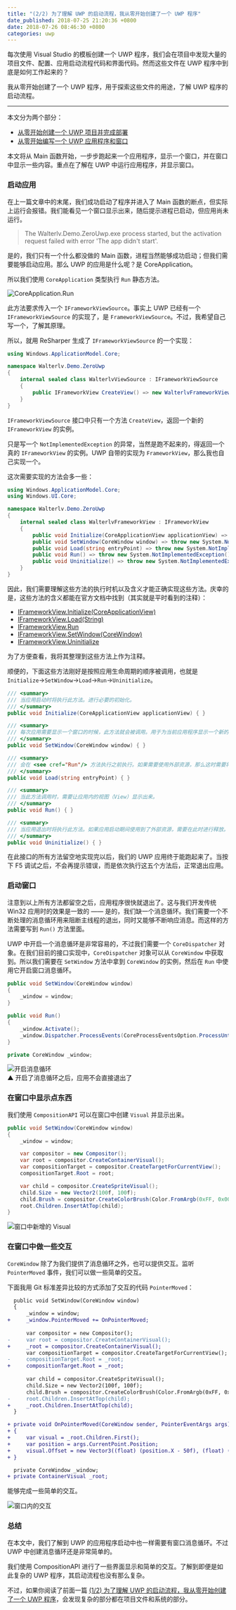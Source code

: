 ```yaml
---
title: "(2/2) 为了理解 UWP 的启动流程，我从零开始创建了一个 UWP 程序"
date_published: 2018-07-25 21:20:36 +0800
date: 2018-07-26 08:46:30 +0800
categories: uwp
---
```


每次使用 Visual Studio 的模板创建一个 UWP 程序，我们会在项目中发现大量的项目文件、配置、应用启动流程代码和界面代码。然而这些文件在 UWP 程序中到底是如何工作起来的？

我从零开始创建了一个 UWP 程序，用于探索这些文件的用途，了解 UWP 程序的启动流程。

---

本文分为两个部分：

- [从零开始创建一个 UWP 项目并完成部署](/post/create-uwp-app-from-zero-0.html)
- [从零开始编写一个 UWP 应用程序和窗口](/post/create-uwp-app-from-zero-1.html)

本文将从 Main 函数开始，一步步跑起来一个应用程序，显示一个窗口，并在窗口中显示一些内容。重点在了解在 UWP 中运行应用程序，并显示窗口。

<div id="toc"></div>

### 启动应用

在上一篇文章中的末尾，我们成功启动了程序并进入了 Main 函数的断点，但实际上运行会报错。我们能看见一个窗口显示出来，随后提示进程已启动，但应用尚未运行。

> The Walterlv.Demo.ZeroUwp.exe process started, but the activation request failed with error 'The app didn't start'.

是的，我们只有一个什么都没做的 Main 函数，进程当然能够成功启动；但我们需要能够启动应用。那么 UWP 的应用是什么呢？是 CoreApplication。

所以我们使用 `CoreApplication` 类型执行 `Run` 静态方法。

![CoreApplication.Run](/static/posts/2018-07-25-10-24-17.png)

此方法要求传入一个 `IFrameworkViewSource`。事实上 UWP 已经有一个 `IFrameworkViewSource` 的实现了，是 `FrameworkViewSource`。不过，我希望自己写一个，了解其原理。

所以，就用 ReSharper 生成了 `IFrameworkViewSource` 的一个实现：

```csharp
using Windows.ApplicationModel.Core;

namespace Walterlv.Demo.ZeroUwp
{
    internal sealed class WalterlvViewSource : IFrameworkViewSource
    {
        public IFrameworkView CreateView() => new WalterlvFrameworkView();
    }
}
```

`IFrameworkViewSource` 接口中只有一个方法 `CreateView`，返回一个新的 `IFrameworkView` 的实例。

只是写一个 `NotImplementedException` 的异常，当然是跑不起来的，得返回一个真的 `IFrameworkView` 的实例。UWP 自带的实现为 `FrameworkView`，那么我也自己实现一个。

这次需要实现的方法会多一些：

```csharp
using Windows.ApplicationModel.Core;
using Windows.UI.Core;

namespace Walterlv.Demo.ZeroUwp
{
    internal sealed class WalterlvFrameworkView : IFrameworkView
    {
        public void Initialize(CoreApplicationView applicationView) => throw new System.NotImplementedException();
        public void SetWindow(CoreWindow window) => throw new System.NotImplementedException();
        public void Load(string entryPoint) => throw new System.NotImplementedException();
        public void Run() => throw new System.NotImplementedException();
        public void Uninitialize() => throw new System.NotImplementedException();
    }
}
```

因此，我们需要理解这些方法的执行时机以及含义才能正确实现这些方法。庆幸的是，这些方法的含义都能在官方文档中找到（其实就是平时看到的注释）：

- [IFrameworkView.Initialize(CoreApplicationView)](https://docs.microsoft.com/en-us/uwp/api/windows.applicationmodel.core.iframeworkview.initialize)
- [IFrameworkView.Load(String)](https://docs.microsoft.com/en-us/uwp/api/windows.applicationmodel.core.iframeworkview.load)
- [IFrameworkView.Run](https://docs.microsoft.com/en-us/uwp/api/windows.applicationmodel.core.iframeworkview.run)
- [IFrameworkView.SetWindow(CoreWindow)](https://docs.microsoft.com/en-us/uwp/api/windows.applicationmodel.core.iframeworkview.setwindow)
- [IFrameworkView.Uninitialize](https://docs.microsoft.com/en-us/uwp/api/windows.applicationmodel.core.iframeworkview.uninitialize)

为了方便查看，我将其整理到这些方法上作为注释。

顺便的，下面这些方法刚好是按照应用生命周期的顺序被调用，也就是 `Initialize`->`SetWindow`->`Load`->`Run`->`Uninitialize`。

```csharp
/// <summary>
/// 当应用启动时将执行此方法。进行必要的初始化。
/// </summary>
public void Initialize(CoreApplicationView applicationView) { }

/// <summary>
/// 每次应用需要显示一个窗口的时候，此方法就会被调用。用于为当前应用程序显示一个新的窗口视图。
/// </summary>
public void SetWindow(CoreWindow window) { }

/// <summary>
/// 会在 <see cref="Run"/> 方法执行之前执行。如果需要使用外部资源，那么这时需要将其加载或激活。
/// </summary>
public void Load(string entryPoint) { }

/// <summary>
/// 当此方法调用时，需要让应用内的视图（View）显示出来。
/// </summary>
public void Run() { }

/// <summary>
/// 当应用退出时将执行此方法。如果应用启动期间使用到了外部资源，需要在此时进行释放。
/// </summary>
public void Uninitialize() { }
```

在此接口的所有方法留空地实现完以后，我们的 UWP 应用终于能跑起来了。当按下 F5 调试之后，不会再提示错误，而是依次执行这五个方法后，正常退出应用。

### 启动窗口

注意到以上所有方法都留空之后，应用程序很快就退出了。这与我们开发传统 Win32 应用时的效果是一致的 —— 是的，我们缺一个消息循环。我们需要一个不断处理的消息循环用来阻断主线程的退出，同时又能够不断响应消息。而这样的方法需要写到 `Run()` 方法里面。

UWP 中开启一个消息循环是非常容易的，不过我们需要一个 `CoreDispatcher` 对象。在我们目前的接口实现中，`CoreDispatcher` 对象可以从 `CoreWindow` 中获取到。所以我们需要在 `SetWindow` 方法中拿到 `CoreWindow` 的实例，然后在 `Run` 中使用它开启窗口消息循环。

```csharp
public void SetWindow(CoreWindow window)
{
    _window = window;
}

public void Run()
{
    _window.Activate();
    _window.Dispatcher.ProcessEvents(CoreProcessEventsOption.ProcessUntilQuit);
}

private CoreWindow _window;
```

![开启消息循环](/static/posts/2018-07-25-15-19-57.png)  
▲ 开启了消息循环之后，应用不会直接退出了

### 在窗口中显示点东西

我们使用 `CompositionAPI` 可以在窗口中创建 `Visual` 并显示出来。

```csharp
public void SetWindow(CoreWindow window)
{
    _window = window;

    var compositor = new Compositor();
    var root = compositor.CreateContainerVisual();
    var compositionTarget = compositor.CreateTargetForCurrentView();
    compositionTarget.Root = root;

    var child = compositor.CreateSpriteVisual();
    child.Size = new Vector2(100f, 100f);
    child.Brush = compositor.CreateColorBrush(Color.FromArgb(0xFF, 0x00, 0x80, 0xFF));
    root.Children.InsertAtTop(child);
}
```

![窗口中新增的 Visual](/static/posts/2018-07-25-20-44-19.png)

### 在窗口中做一些交互

`CoreWindow` 除了为我们提供了消息循环之外，也可以提供交互。监听 `PointerMoved` 事件，我们可以做一些简单的交互。

下面我用 Git 标准差异比较的方式添加了交互的代码 `PointerMoved`：

```diff
  public void SetWindow(CoreWindow window)
  {
      _window = window;
+     _window.PointerMoved += OnPointerMoved;
  
      var compositor = new Compositor();
-     var root = compositor.CreateContainerVisual();
+     _root = compositor.CreateContainerVisual();
      var compositionTarget = compositor.CreateTargetForCurrentView();
-     compositionTarget.Root = _root;
+     compositionTarget.Root = _root;
  
      var child = compositor.CreateSpriteVisual();
      child.Size = new Vector2(100f, 100f);
      child.Brush = compositor.CreateColorBrush(Color.FromArgb(0xFF, 0x00, 0x80, 0xFF));
-     root.Children.InsertAtTop(child);
+     _root.Children.InsertAtTop(child);
  }

+ private void OnPointerMoved(CoreWindow sender, PointerEventArgs args)
+ {
+     var visual = _root.Children.First();
+     var position = args.CurrentPoint.Position;
+     visual.Offset = new Vector3((float) (position.X - 50f), (float) (position.Y - 50f), 0f);
+ }

  private CoreWindow _window;
+ private ContainerVisual _root;
```

能够完成一些简单的交互。

![窗口内的交互](/static/posts/2018-07-25-interaction.gif)

### 总结

在本文中，我们了解到 UWP 的应用程序启动中也一样需要有窗口消息循环。不过 UWP 中创建消息循环还是非常简单的。

我们使用 CompositionAPI 进行了一些界面显示和简单的交互。了解到即便是如此复杂的 UWP 程序，其启动流程也没有那么复杂。

不过，如果你阅读了前面一篇 [(1/2) 为了理解 UWP 的启动流程，我从零开始创建了一个 UWP 程序](/post/create-uwp-app-from-zero-0.html)，会发现复杂的部分都在项目文件和系统的部分。
